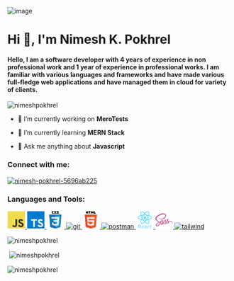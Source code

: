 ![image](https://askmitra.com/wp-content/uploads/2022/08/profile-banner1.png)

<h1>Hi 👋, I'm Nimesh K. Pokhrel</h1>
<h4>Hello, I am a software developer with 4
years of experience in non professional
work and 1 year of experience in
professional works. I am familiar with
various languages and frameworks and
have made various full-fledge web
applications and have managed them in
cloud for variety of clients.</h4>

<p align="left"> <img src="https://komarev.com/ghpvc/?username=nimeshpokhrel&label=Profile%20views&color=0e75b6&style=flat" alt="nimeshpokhrel" /> </p>

- 🔭 I’m currently working on **MeroTests**

- 🌱 I’m currently learning **MERN Stack**

- 💬 Ask me anything about **Javascript**

<h3 align="left">Connect with me:</h3>
<p align="left">
<a href="https://linkedin.com/in/nimesh-pokhrel-5696ab225" target="blank"><img align="center" src="https://raw.githubusercontent.com/rahuldkjain/github-profile-readme-generator/master/src/images/icons/Social/linked-in-alt.svg" alt="nimesh-pokhrel-5696ab225" height="30" width="40" /></a>
</p>

<h3 align="left">Languages and Tools:</h3>
<p align="left"> <a href="https://developer.mozilla.org/en-US/docs/Web/JavaScript" target="_blank" rel="noreferrer"> <img src="https://raw.githubusercontent.com/devicons/devicon/master/icons/javascript/javascript-original.svg" alt="javascript" width="40" height="40"/> </a> <a href="https://www.typescriptlang.org/" target="_blank" rel="noreferrer"> <img src="https://raw.githubusercontent.com/devicons/devicon/master/icons/typescript/typescript-original.svg" alt="typescript" width="40" height="40"/> </a> <a href="https://www.w3schools.com/css/" target="_blank" rel="noreferrer"> <img src="https://raw.githubusercontent.com/devicons/devicon/master/icons/css3/css3-original-wordmark.svg" alt="css3" width="40" height="40"/> </a> <a href="https://git-scm.com/" target="_blank" rel="noreferrer"> <img src="https://www.vectorlogo.zone/logos/git-scm/git-scm-icon.svg" alt="git" width="40" height="40"/> </a> <a href="https://www.w3.org/html/" target="_blank" rel="noreferrer"> <img src="https://raw.githubusercontent.com/devicons/devicon/master/icons/html5/html5-original-wordmark.svg" alt="html5" width="40" height="40"/> </a> <a href="https://postman.com" target="_blank" rel="noreferrer"> <img src="https://www.vectorlogo.zone/logos/getpostman/getpostman-icon.svg" alt="postman" width="40" height="40"/> </a> <a href="https://reactjs.org/" target="_blank" rel="noreferrer"> <img src="https://raw.githubusercontent.com/devicons/devicon/master/icons/react/react-original-wordmark.svg" alt="react" width="40" height="40"/> </a> <a href="https://sass-lang.com" target="_blank" rel="noreferrer"> <img src="https://raw.githubusercontent.com/devicons/devicon/master/icons/sass/sass-original.svg" alt="sass" width="40" height="40"/> </a> <a href="https://tailwindcss.com/" target="_blank" rel="noreferrer"> <img src="https://www.vectorlogo.zone/logos/tailwindcss/tailwindcss-icon.svg" alt="tailwind" width="40" height="40"/> </a> </p>

<p><img align="center" src="https://github-readme-stats.vercel.app/api/top-langs?username=nimeshpokhrel&show_icons=true&locale=en&layout=compact" alt="nimeshpokhrel" /></p>

<p>&nbsp;<img align="center" src="https://github-readme-stats.vercel.app/api?username=nimeshpokhrel&show_icons=true&locale=en" alt="nimeshpokhrel" /></p>

<p><img align="center" src="https://github-readme-streak-stats.herokuapp.com/?user=nimeshpokhrel&" alt="nimeshpokhrel" /></p>
